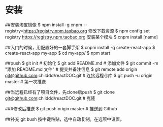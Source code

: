 # 安装
##安装淘宝镜像
$ npm install -g cnpm --registry=https://registry.npm.taobao.org
修改下载资源
$ npm config set registry https://registry.npm.taobao.org
安装某个模块
$ cnpm install [name]

##入门的时候，用配置好的一套脚手架
$ cnpm install -g create-react-app
$ create-react-app my-app
$ cd my-app/
$ npm start

##push
$ git init                                  # 初始化
$ git add README.md                         # 添加文件
$ git commit -m "添加 README.md 文件"        # 提交并备注信息
$ git remote add origin git@github.com:childdd/reactDOC.git # 连接远程仓库
$ git push -u origin master # 第一次推送

##当远程已经有了项目文件，先clone后push
$ git clone git@github.com:childdd/reactDOC.git # 克隆

###修改后推送
$ git push origin master    # 推送到 Github

##补充
git bush 按中键粘贴，选中自动复制。在选项中设置。